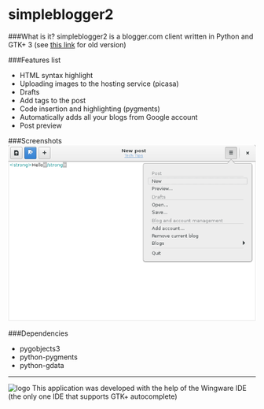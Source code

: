 simpleblogger2
=============
###What is it?
simpleblogger2 is a blogger.com client written in Python and GTK+ 3 (see [this link](http://sourceforge.net/projects/simpleblogger/) for old version)

###Features list
* HTML syntax highlight
* Uploading images to the hosting service (picasa)
* Drafts
* Add tags to the post
* Code insertion and highlighting (pygments)
* Automatically adds all your blogs from Google account
* Post preview

###Screenshots
![ScreenShot](https://raw.githubusercontent.com/e-shulitsky/simpleblogger/master/screenshots/simpleblogger2.png)

###Dependencies
* pygobjects3
* python-pygments
* python-gdata

***
![logo](http://www.wingware.com/images/wingware-logo-107x34.png)
This application was developed with the help of the Wingware IDE (the only one IDE that supports GTK+ autocomplete)

